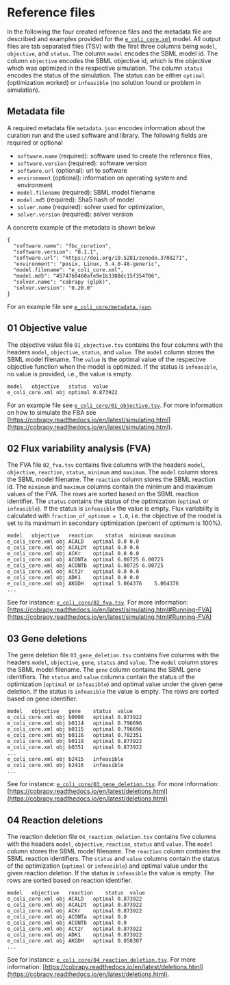 # Reference files
In the following the four created reference files and the metadata file are described and examples provided for the [`e_coli_core.xml`](https://raw.githubusercontent.com/matthiaskoenig/fbc_curation/develop/examples/models/e_coli_core.xml) model. All output files are tab separated files (TSV) with the first three columns being `model`, `objective`, and `status`. The column `model` encodes the SBML model id. The column `objective` encodes the SBML objective id, which is the objective which was optimized in the respective simulation. The column `status` encodes the status of the simulation. The status can be either `optimal` (optimization worked) or `infeasible` (no solution found or problem in simulation).  

## Metadata file
A required metadata file `metadata.json` encodes information about the curation run and the used software and library.
The following fields are required or optional

- `software.name` (required): software used to create the reference files,
- `software.version` (required): software version
- `software.url` (optional): url to software
- `environment` (optional): information on operating system and environment
- `model.filename` (required): SBML model filename
- `model.md5` (required): Sha5 hash of model
- `solver.name` (required): solver used for optimization,
- `solver.version` (required): solver version

A concrete example of the metadata is shown below
```
{
  "software.name": "fbc_curation",
  "software.version": "0.1.1",
  "software.url": "https://doi.org/10.5281/zenodo.3708271",
  "environment": "posix, Linux, 5.4.0-48-generic",
  "model.filename": "e_coli_core.xml",
  "model.md5": "4574760460afe9e1b3388dc15f354706",
  "solver.name": "cobrapy (glpk)",
  "solver.version": "0.20.0"
}
```

For an example file see [`e_coli_core/metadata.json`](https://raw.githubusercontent.com/matthiaskoenig/fbc_curation/develop/examples/results/e_coli_core/cobrapy/metadata.json).

## 01 Objective value
The objective value file `01_objective.tsv` contains the four columns with the headers `model`, `objective`, `status`, and `value`. The `model` column stores the SBML model filename. 
The `value` is the optimal value of the respective objective function when the model is optimized. If the status is `infeasible`, no value is provided, i.e., the value is empty.
```
model	objective	status	value
e_coli_core.xml	obj	optimal	0.873922
```
For an example file see [`e_coli_core/01_objective.tsv`](https://raw.githubusercontent.com/matthiaskoenig/fbc_curation/develop/examples/results/e_coli_core/cobrapy/01_objective.tsv). For more information on how to simulate the FBA see [https://cobrapy.readthedocs.io/en/latest/simulating.html](https://cobrapy.readthedocs.io/en/latest/simulating.html).

## 02 Flux variability analysis (FVA)
The FVA file `02_fva.tsv` contains five columns with the headers `model`, `objective`, `reaction`, `status`, `minimum` and `maximum`. The `model` column stores the SBML model filename. The `reaction` column stores the SBML reaction id. The `minimum` and `maximum` columns contain the minimum and maximum values of the FVA. The rows are sorted based on the SBML reaction identifier. The `status` contains the status of the optimization (`optimal` or `infeasible`). If the status is `infeasible` the value is empty.
Flux variability is calculated with `fraction_of_optimum = 1.0`, i.e. the objective of the model is set to its maximum in secondary optimization (percent of optimum is 100%).
```
model	objective	reaction	status	minimum	maximum
e_coli_core.xml	obj	ACALD	optimal	0.0	0.0
e_coli_core.xml	obj	ACALDt	optimal	0.0	0.0
e_coli_core.xml	obj	ACKr	optimal	0.0	0.0
e_coli_core.xml	obj	ACONTa	optimal	6.00725	6.00725
e_coli_core.xml	obj	ACONTb	optimal	6.00725	6.00725
e_coli_core.xml	obj	ACt2r	optimal	0.0	0.0
e_coli_core.xml	obj	ADK1	optimal	0.0	0.0
e_coli_core.xml	obj	AKGDH	optimal	5.064376	5.064376
...
```
See for instance: [`e_coli_core/02_fva.tsv`](https://raw.githubusercontent.com/matthiaskoenig/fbc_curation/develop/examples/results/e_coli_core/cobrapy/02_fva.tsv). For more information: [https://cobrapy.readthedocs.io/en/latest/simulating.html#Running-FVA](https://cobrapy.readthedocs.io/en/latest/simulating.html#Running-FVA)

## 03 Gene deletions 
The gene deletion file `03_gene_deletion.tsv` contains five columns with the headers `model`, `objective`, `gene`, `status` and `value`. The `model` column stores the SBML model filename.
The `gene` column contains the SBML gene identifiers. The `status` and `value` columns contain the status of the optimization (`optimal` or `infeasible`) and optimal value under the given gene deletion. If the status is `infeasible` the value is empty. The rows are sorted based on gene identifier.
```
model	objective	gene	status	value
e_coli_core.xml	obj	b0008	optimal	0.873922
e_coli_core.xml	obj	b0114	optimal	0.796696
e_coli_core.xml	obj	b0115	optimal	0.796696
e_coli_core.xml	obj	b0116	optimal	0.782351
e_coli_core.xml	obj	b0118	optimal	0.873922
e_coli_core.xml	obj	b0351	optimal	0.873922
...
e_coli_core.xml	obj	b2415	infeasible	
e_coli_core.xml	obj	b2416	infeasible	
...
```
See for instance: [`e_coli_core/03_gene_deletion.tsv`](https://raw.githubusercontent.com/matthiaskoenig/fbc_curation/develop/examples/results/e_coli_core/cobrapy/03_gene_deletion.tsv). For more information: [https://cobrapy.readthedocs.io/en/latest/deletions.html](https://cobrapy.readthedocs.io/en/latest/deletions.html)

## 04 Reaction deletions 
The reaction deletion file `04_reaction_deletion.tsv` contains five columns with the headers `model`, `objective`, `reaction`, `status` and `value`. The `model` column stores the SBML model filename. 
The `reaction` column contains the SBML reaction identifiers. The `status` and `value` columns contain the status of the optimization (`optimal` or `infeasible`) and optimal value under the given reaction deletion. If the status is `infeasible` the value is empty. The rows are sorted based on reaction identifier.
```
model	objective	reaction	status	value
e_coli_core.xml	obj	ACALD	optimal	0.873922
e_coli_core.xml	obj	ACALDt	optimal	0.873922
e_coli_core.xml	obj	ACKr	optimal	0.873922
e_coli_core.xml	obj	ACONTa	optimal	0.0
e_coli_core.xml	obj	ACONTb	optimal	0.0
e_coli_core.xml	obj	ACt2r	optimal	0.873922
e_coli_core.xml	obj	ADK1	optimal	0.873922
e_coli_core.xml	obj	AKGDH	optimal	0.858307
...
```
See for instance: [`e_coli_core/04_reaction_deletion.tsv`](https://raw.githubusercontent.com/matthiaskoenig/fbc_curation/develop/examples/results/e_coli_core/cobrapy/04_reaction_deletion.tsv). For more information: [https://cobrapy.readthedocs.io/en/latest/deletions.html](https://cobrapy.readthedocs.io/en/latest/deletions.html).
